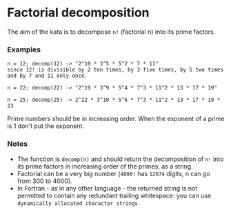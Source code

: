 # Factorial decomposition
The aim of the kata is to decompose `n!` (factorial n) into its prime factors.

### Examples
```
n = 12; decomp(12) -> "2^10 * 3^5 * 5^2 * 7 * 11"
since 12! is divisible by 2 ten times, by 3 five times, by 5 two times and by 7 and 11 only once.

n = 22; decomp(22) -> "2^19 * 3^9 * 5^4 * 7^3 * 11^2 * 13 * 17 * 19"

n = 25; decomp(25) -> 2^22 * 3^10 * 5^6 * 7^3 * 11^2 * 13 * 17 * 19 * 23
```

Prime numbers should be in increasing order. When the exponent of a prime is 1 don't put the exponent.

### Notes

* The function is `decomp(n)` and should return the decomposition of `n!` into its prime factors in increasing order of the primes, as a string.
* Factorial can be a very big number (`4000!` has `12674` digits, n can go from 300 to 4000).
* In Fortran - as in any other language - the returned string is not permitted to contain any redundant trailing whitespace: you can use `dynamically allocated character strings`.